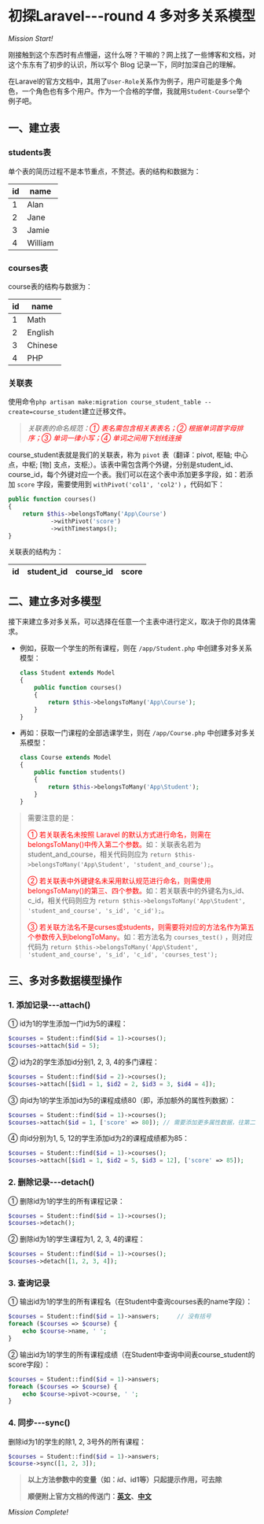 # 初探Laravel---round 4 多对多关系模型

*Mission Start!*

刚接触到这个东西时有点懵逼，这什么呀？干嘛的？网上找了一些博客和文档，对这个东东有了初步的认识，所以写个 Blog 记录一下，同时加深自己的理解。

在Laravel的官方文档中，其用了`User-Role`关系作为例子，用户可能是多个角色，一个角色也有多个用户。作为一个合格的学僧，我就用`Student-Course`举个例子吧。

## 一、建立表

### students表
单个表的简历过程不是本节重点，不赘述。表的结构和数据为：

| id | name |
| --- | --- |
| 1 | Alan |
| 2 | Jane |
| 3 | Jamie |
| 4 | William |

### courses表
course表的结构与数据为：

| id | name |
| --- | --- |
| 1 | Math |
| 2 | English |
| 3 | Chinese |
| 4 | PHP |

### 关联表

使用命令`php artisan make:migration course_student_table --create=course_student`建立迁移文件。

> *关联表的命名规范：<span style="color:red;">① 表名需包含相关表表名；② 根据单词首字母排序；③ 单词一律小写；④ 单词之间用下划线连接</span>*

course_student表就是我们的关联表，称为 `pivot` 表（翻译：pivot, 枢轴; 中心点，中枢; [物] 支点，支枢;）。该表中需包含两个外键，分别是student_id、course_id，每个外键对应一个表。我们可以在这个表中添加更多字段，如：若添加 `score` 字段，需要使用到 `withPivot('col1', 'col2')` ，代码如下：

```php
public function courses()
{
    return $this->belongsToMany('App\Course')
            ->withPivot('score')
            ->withTimestamps();
} 
```

关联表的结构为：

| id | student_id | course_id | score |
| --- | --- | --- | --- |

## 二、建立多对多模型

接下来建立多对多关系，可以选择在任意一个主表中进行定义，取决于你的具体需求。

* 例如，获取一个学生的所有课程，则在 `/app/Student.php` 中创建多对多关系模型：

   ```php
   class Student extends Model
   {
       public function courses()
       {
           return $this->belongsToMany('App\Course');
       }
   }
   ```

* 再如：获取一门课程的全部选课学生，则在 `/app/Course.php` 中创建多对多关系模型：

   ```php
   class Course extends Model
   {
       public function students()
       {
           return $this->belongsToMany('App\Student');
       }
   }
   ```

> 需要注意的是：
>    
> <span style="color:red;">① 若关联表名未按照 Laravel 的默认方式进行命名，则需在belongsToMany()中传入第二个参数。</span>如：关联表名若为student_and_course，相关代码则应为 `return $this->belongsToMany('App\Student', 'student_and_course');`。
>    
> <span style="color:red;">② 若关联表中外键键名未采用默认规范进行命名，则需使用belongsToMany()的第三、四个参数。</span>如：若关联表中的外键名为s_id、c_id，相关代码则应为 `return $this->belongsToMany('App\Student', 'student_and_course', 's_id', 'c_id');`。
>     
> <span style="color:red;">③ 若关联方法名不是curses或students，则需要将对应的方法名作为第五个参数传入到belongToMany。</span>如：若方法名为 `courses_test()` ，则对应代码为 `return $this->belongsToMany('App\Student', 'student_and_course', 's_id', 'c_id', 'courses_test');`


## 三、多对多数据模型操作

### 1. 添加记录---attach()
① id为1的学生添加一门id为5的课程：

```php
$courses = Student::find($id = 1)->courses();
$courses->attach($id = 5);
```
② id为2的学生添加id分别1, 2, 3, 4的多门课程：

```php
$courses = Student::find($id = 2)->courses();
$courses->attach([$id1 = 1, $id2 = 2, $id3 = 3, $id4 = 4]);
```
③ 向id为1的学生添加id为5的课程成绩80（即，添加额外的属性列数据）：

```php
$courses = Student::find($id = 1)->courses();
$courses->attach($id = 1, ['score' => 80]); // 需要添加更多属性数据，往第二个参数数组中添加键值即可
```
④ 向id分别为1, 5, 12的学生添加id为2的课程成绩都为85：

```php
$courses = Student::find($id = 1)->courses();
$courses->attach([$id1 = 1, $id2 = 5, $id3 = 12], ['score' => 85]);
```

### 2. 删除记录---detach()

① 删除id为1的学生的所有课程记录：

```php
$courses = Student::find($id = 1)->courses();
$courses->detach();
```
② 删除id为1的学生课程为1, 2, 3, 4的课程：

```php
$courses = Student::find($id = 1)->courses();
$courses->detach([1, 2, 3, 4]);
```

### 3. 查询记录
① 输出id为1的学生的所有课程名（在Student中查询courses表的name字段）：

```php
$courses = Student::find($id = 1)->answers;     // 没有括号
foreach ($courses => $course) {
    echo $course->name, ' ';
}
```
② 输出id为1的学生的所有课程成绩（在Student中查询中间表course_student的score字段）：

```php
$courses = Student::find($id = 1)->answers;
foreach ($courses => $course) {
    echo $course->pivot->course, ' ';
}
```
### 4. 同步---sync()

删除id为1的学生的除1, 2, 3号外的所有课程：

```php
$courses = Student::find($id = 1)->answers;
$course->sync([1, 2, 3]);
```

> **以上方法参数中的变量（如：$id、$id1等）只起提示作用，可去除**
> 
> **顺便附上官方文档的传送门：[英文](https://docs.golaravel.com/docs/5.6/eloquent-relationships/#many-to-many)、[中文](http://laravelacademy.org/post/8867.html#toc_5)**

*Mission Complete!*

